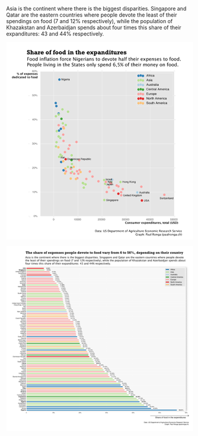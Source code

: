 
Asia is the continent where there is the biggest disparities. Singapore and Qatar are the eastern countries where people devote the least of their spendings on food (7 and 12% respectively), while the population of Khazakstan and Azerbaidjan spends about four times this share of their expanditures: 43 and 44% respectively.

![ads](Food_prices_continents_edit.png)

![sdkljf](barh_edit_bold.png)